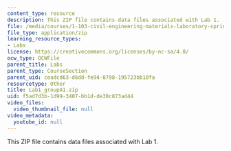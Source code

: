 ```yaml
---
content_type: resource
description: This ZIP file contains data files associated with Lab 1.
file: /media/courses/1-103-civil-engineering-materials-laboratory-spring-2004/f5ad7d3b1d993407bb1dde30c873ad44_Lab1_groupA1.zip
file_type: application/zip
learning_resource_types:
- Labs
license: https://creativecommons.org/licenses/by-nc-sa/4.0/
ocw_type: OCWFile
parent_title: Labs
parent_type: CourseSection
parent_uid: ceadcd63-d6dd-fe94-8798-195723bb10fa
resourcetype: Other
title: Lab1_groupA1.zip
uid: f5ad7d3b-1d99-3407-bb1d-de30c873ad44
video_files:
  video_thumbnail_file: null
video_metadata:
  youtube_id: null
---
```

This ZIP file contains data files associated with Lab 1.